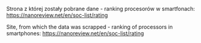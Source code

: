 Strona z której zostały pobrane dane - ranking procesorów w smartfonach:
https://nanoreview.net/en/soc-list/rating

Site, from which the data was scrapped - ranking of processors in smartphones:
https://nanoreview.net/en/soc-list/rating